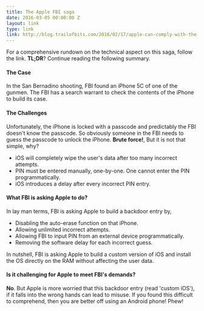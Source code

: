 ```yaml
---
title: The Apple FBI saga
date: 2016-03-05 00:00:00 Z
layout: link
type: link
link: http://blog.trailofbits.com/2016/02/17/apple-can-comply-with-the-fbi-court-order/
---
```


For a comprehensive rundown on the technical aspect on this saga, follow the link.
**TL;DR**? Continue reading the following summary.

#### The Case
In the San Bernadino shooting, FBI found an iPhone 5C of one of the gunmen. The
FBI has a search warrant to check the contents of the iPhone to build its case.

#### The Challenges
Unfortunately, the iPhone is locked with a passcode and predictably the FBI doesn't
know the passcode. So obviously someone in the FBI needs to guess the passcode
to unlock the iPhone. **Brute force!**, But it is not that simple, why?  

- iOS will completely wipe the user's data after too many incorrect attempts.  
- PIN must be entered manually, one-by-one. One cannot enter the PIN programmatically.
- iOS introduces a delay after every incorrect PIN entry.

#### What FBI is asking Apple to do?  

In lay man terms, FBI is asking Apple to build a backdoor entry by,

- Disabling the auto-erase function on that iPhone.
- Allowing unlimited incorrect attempts.
- Allowing FBI to input PIN from an external device programmatically.
- Removing the software delay for each incorrect guess.

In nutshell, FBI is asking Apple to build a custom version of iOS and install
the OS directly on the RAM without affecting the user data.

#### Is it challenging for Apple to meet FBI's demands?

**No**. But Apple is more worried that this backdoor entry (read 'custom iOS'),
if it falls into the wrong hands can lead to misuse. If you found this difficult
to comprehend, then you are better off using an Android phone! Phew!
